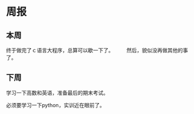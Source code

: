 # 周报　　

## 本周　　

终于做完了ｃ语言大程序，总算可以歇一下了。
　　
然后，貌似没再做其他的事了。

## 下周

学习一下高数和英语，准备最后的期末考试。

必须要学习一下python，实训近在眼前了。
